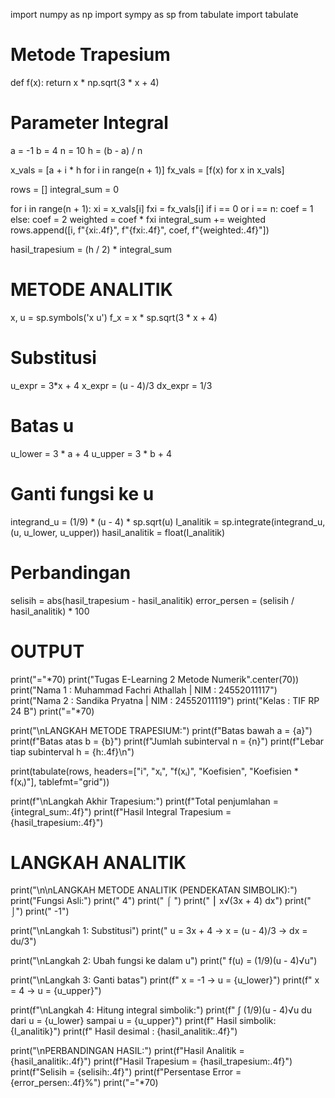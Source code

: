 import numpy as np
import sympy as sp
from tabulate import tabulate

# Metode Trapesium
def f(x):
    return x * np.sqrt(3 * x + 4)

# Parameter Integral
a = -1
b = 4
n = 10
h = (b - a) / n

x_vals = [a + i * h for i in range(n + 1)]
fx_vals = [f(x) for x in x_vals]

rows = []
integral_sum = 0

for i in range(n + 1):
    xi = x_vals[i]
    fxi = fx_vals[i]
    if i == 0 or i == n:
        coef = 1
    else:
        coef = 2
    weighted = coef * fxi
    integral_sum += weighted
    rows.append([i, f"{xi:.4f}", f"{fxi:.4f}", coef, f"{weighted:.4f}"])

hasil_trapesium = (h / 2) * integral_sum

# METODE ANALITIK
x, u = sp.symbols('x u')
f_x = x * sp.sqrt(3 * x + 4)

# Substitusi
u_expr = 3*x + 4
x_expr = (u - 4)/3
dx_expr = 1/3

# Batas u
u_lower = 3 * a + 4
u_upper = 3 * b + 4

# Ganti fungsi ke u
integrand_u = (1/9) * (u - 4) * sp.sqrt(u)
I_analitik = sp.integrate(integrand_u, (u, u_lower, u_upper))
hasil_analitik = float(I_analitik)

# Perbandingan 
selisih = abs(hasil_trapesium - hasil_analitik)
error_persen = (selisih / hasil_analitik) * 100

# OUTPUT
print("="*70)
print("Tugas E-Learning 2 Metode Numerik".center(70))
print("Nama 1 : Muhammad Fachri Athallah    | NIM : 24552011117")
print("Nama 2 : Sandika Pryatna             | NIM : 24552011119")
print("Kelas  : TIF RP 24 B")
print("="*70)

print("\nLANGKAH METODE TRAPESIUM:")
print(f"Batas bawah a = {a}")
print(f"Batas atas  b = {b}")
print(f"Jumlah subinterval n = {n}")
print(f"Lebar tiap subinterval h = {h:.4f}\n")

print(tabulate(rows, headers=["i", "xᵢ", "f(xᵢ)", "Koefisien", "Koefisien * f(xᵢ)"], tablefmt="grid"))

print(f"\nLangkah Akhir Trapesium:")
print(f"Total penjumlahan = {integral_sum:.4f}")
print(f"Hasil Integral Trapesium = {hasil_trapesium:.4f}")

# LANGKAH ANALITIK 
print("\n\nLANGKAH METODE ANALITIK (PENDEKATAN SIMBOLIK):")
print("Fungsi Asli:")
print("       4")
print("      ⌠ ")
print("      ⎮  x√(3x + 4) dx")
print("      ⌡")
print("     -1")

print("\nLangkah 1: Substitusi")
print("  u = 3x + 4   →   x = (u - 4)/3   →   dx = du/3")

print("\nLangkah 2: Ubah fungsi ke dalam u")
print("  f(u) = (1/9)(u - 4)√u")

print("\nLangkah 3: Ganti batas")
print(f"  x = -1 → u = {u_lower}")
print(f"  x =  4 → u = {u_upper}")

print(f"\nLangkah 4: Hitung integral simbolik:")
print(f"  ∫ (1/9)(u - 4)√u du dari u = {u_lower} sampai u = {u_upper}")
print(f"  Hasil simbolik: {I_analitik}")
print(f"  Hasil desimal : {hasil_analitik:.4f}")

print("\nPERBANDINGAN HASIL:")
print(f"Hasil Analitik          = {hasil_analitik:.4f}")
print(f"Hasil Trapesium         = {hasil_trapesium:.4f}")
print(f"Selisih                 = {selisih:.4f}")
print(f"Persentase Error        = {error_persen:.4f}%")
print("="*70)
